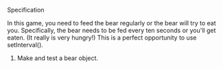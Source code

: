 Specification

In this game, you need to feed the bear regularly or the bear will try to eat you. Specifically, the bear needs to be fed every ten seconds or you'll get eaten. (It really is very hungry!) This is a perfect opportunity to use setInterval().

1. Make and test a bear object.
